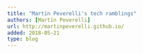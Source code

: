 ```yaml
---
title: "Martín Peverelli's tech ramblings"
authors: [Martín Peverelli]
url: http://martinpeverelli.github.io/
added: 2018-05-21
type: blog
---
```

